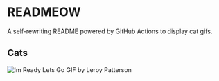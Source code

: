# READMEOW

A self-rewriting README powered by GitHub Actions to display cat gifs.

## Cats

![Im Ready Lets Go GIF by Leroy Patterson](https://media2.giphy.com/media/CjmvTCZf2U3p09Cn0h/200.gif?cid=9acd02davfqxvxvnnwcfrlm7hqezq4d1n0q6d9wtph79r6so&ep=v1_gifs_search&rid=200.gif&ct=g)
